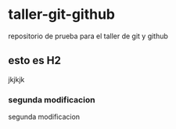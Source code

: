 # taller-git-github
repositorio de prueba para el taller de git y github 
## esto es H2
jkjkjk
### segunda modificacion 
segunda modificacion 